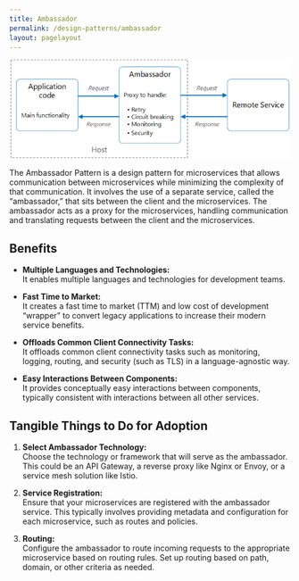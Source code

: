 ```yaml
---
title: Ambassador 
permalink: /design-patterns/ambassador
layout: pagelayout
---
```


![Ambassador Pattern](./../../pictures/ambassador.png)

The Ambassador Pattern is a design pattern for microservices that allows communication between microservices while minimizing the complexity of that communication. It involves the use of a separate service, called the “ambassador,” that sits between the client and the microservices. The ambassador acts as a proxy for the microservices, handling communication and translating requests between the client and the microservices.

## Benefits

- **Multiple Languages and Technologies:**  
  It enables multiple languages and technologies for development teams.

- **Fast Time to Market:**  
  It creates a fast time to market (TTM) and low cost of development “wrapper” to convert legacy applications to increase their modern service benefits.

- **Offloads Common Client Connectivity Tasks:**  
  It offloads common client connectivity tasks such as monitoring, logging, routing, and security (such as TLS) in a language-agnostic way.

- **Easy Interactions Between Components:**  
  It provides conceptually easy interactions between components, typically consistent with interactions between all other services.

## Tangible Things to Do for Adoption

1. **Select Ambassador Technology:**  
   Choose the technology or framework that will serve as the ambassador. This could be an API Gateway, a reverse proxy like Nginx or Envoy, or a service mesh solution like Istio.

2. **Service Registration:**  
   Ensure that your microservices are registered with the ambassador service. This typically involves providing metadata and configuration for each microservice, such as routes and policies.

3. **Routing:**  
   Configure the ambassador to route incoming requests to the appropriate microservice based on routing rules. Set up routing based on path, domain, or other criteria as needed.
